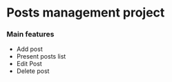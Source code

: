 # Posts management project

### Main features

- Add post
- Present posts list
- Edit Post
- Delete post
